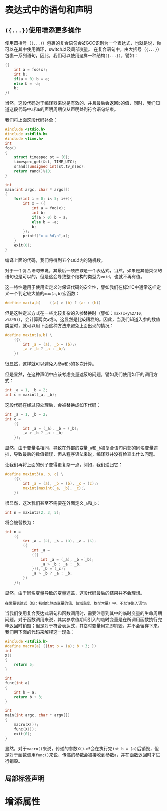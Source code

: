 # 表达式中的语句和声明
## `({...})`使用增添更多操作
使用圆括号（`(...)`）包裹的复合语句会被GCC识别为一个表达式，也就是说，你可以在其中使用循环，switch以及局部变量。
在复合语句中，由大括号（`{...}`）包裹一系列语句，因此，我们可以使用这样一种结构`({...})`，譬如：
```c
({
    int a = foo(x);
    int b;
    if(a > 0) b = a;
    else b = -a;
    b;
})
```
当然，这段代码对于编译器来说是有效的，并且最后会返回`b`的值，同时，我们知道这段代码中`a`和`b`的声明周期仅从声明处到符合语句结束。

我们将上面这段代码补全：
```c
#include <stdio.h>
#include <stdlib.h>
#include <time.h>
int 
foo()
{
    struct timespec st = {0};
    timespec_get(&st, TIME_UTC);
    srand((unsigned int)st.tv_nsec);
    return rand()%10;
}

int
main(int argc, char * args[])
{
    for(int i = 0; i< 5; i++){
        int x = ({
            int a = foo(x);
            int b;
            if(a > 0) b = a;
            else b = -a;
            b;
        });
        printf("x = %d\n",x);
    }
    exit(0);
}
```
编译上面的代码，我们将得到五个`10`以内的随机数。

对于一个复合语句来说，其最后一项应该是一个表达式，当然，如果是其他类型的语句也是可以的，但是这会导致整个结构的类型为`void`，也就不再有值。

这一特性适用于使用宏定义时保证代码的安全性，譬如我们在标准C中通常这样定义一个判定较大值的`max(a,b)`宏函数：
```c
#define max(a,b)    ((a) > (b) ? (a) : (b))
```
但是这种定义方式在一些比较复杂的入参替换时（譬如：`max(x+y%2/10, z%3*5)`），会计算两次`a`或`b`，这显然是比较糟糕的。因此，当我们知道入参的数值类型时，就可以用下面这种方法来避免上面出现的情况：
```c
#define maxint(a,b) \
    ({\
        int _a = (a), _b = (b);\
        _a > _b ? _a : _b;\
    })
```
很显然，这样就可以避免入参`a`和`b`的多次计算。
    
但是显然，在这种声明中应该考虑变量遮蔽的问题，譬如我们使用如下的调用方式：
```c
int _a = 1, _b = 2;
int c = maxint(_a, _b);
```
这段代码在经过预处理后，会被替换成如下代码：
```c
int _a = 1, _b = 2;
int c = 
    ({
        int _a = (_a), _b = (_b);
        _a > _b ? _a : _b;
    });
```
显然，由于变量名相同，导致在外部的变量`_a`和`_b`被复合语句内部的同名变量遮挡，导致最后的数值错误，但从程序语法来说，编译器并没有检查出什么问题。

让我们再将上面的例子变得更复杂一点，例如，我们递归它：
```c
#define maxint3(a, b, c) \
    ({\
        int _a = (a), _b = (b), _c = (c);\
        maxint(maxint(_a, _b), _c);\
    })
```
很显然，这次我们甚至不需要在外面定义`_a`和`_b`：
```c
int n = maxint3(2, 3, 5);
```
将会被替换为：
```c
int n = 
    ({
        int _a = (2), _b = (3), _c = (5);
        ({
            int _a =
            (({
                int _a = (_a), _b =(_b);
                _a > _b : _a : _b;
            })), _b = (_c);
            _a > _b ? _a : _b;
        })
    });
```
显然，由于同名变量导致的变量遮盖，这段代码最后的结果并不会理想。

    在常量表达式（如：初始化静态变量的值、位域宽度、枚举常量）中，不允许嵌入语句。

当我们使用复合表达式语句和函数调用时，需要注意到其中的临时变量的生命周期问题。对于函数调用来说，其实参求值期间引入的临时变量是在所调用函数执行完毕返回时销毁；但是对于符合表达式，其临时变量用完即销毁，并不会留存下来。我们用下面的代码来解释这一现象：
```c
#include <stdlib.h>
#define macro(a) ({int b = (a); b + 3; })
int 
X()
{
    return 5;
}

int 
func(int a) 
{
    int b = a; 
    return b + 3; 
}

int 
main(int argc, char * argv[])
{
    macro(X());
    func(X());
    exit(0);
}
```
显然，对于`macro()`来说，传递的参数`X()->5`会在执行完`int b = (a)`后销毁，但是对于函数调用`func()`来说，传递的参数会被接收到参数`a`，并在函数返回时才进行销毁。

## 局部标签声明

# 增添属性